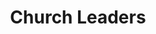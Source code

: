 ---
title: Church Leaders
hero: Church Leaders
heroImage: couple.webp
bookCover: PastorTrainingBook.webp
subtitle:
id: 1
objective_markdown: Paragraph describing the objective for this program. For example - when you have completed this program you will be able to...
motivation: "Why EMIT chose to develop this program. eg. Church leaders are an integral part of African life."
status: current

entrance: Explain the entrance requirements for this program
delivery: Describe how the program is delivered
duration: How long will it take to complete the program
assessment: Describe how the program is assessed
certification: Description of the certification for this program
graduation: Describe the graduation event

description_markdown: >-
  Introductory Paragraph for this curriculum. Sapien iusto curae porttitor facilisis odio quaerat felis? Cursus sagittis facilisi lorem qui voluptatibus, aliquam. Felis tortor deleniti ac! Feugiat auctor exercitation sequi, cum feugiat, eiusmod, pretium.

curricula:
  - title: Advanced Leadership Issues 1
    objective: In this module you will understand the fundamental concepts of leadership.
    image: africanLeaderPlanning
  - title: Advanced Leadership Issues 2
    objective: Identify the quisquam minus nesciunt. Mattis tempore laboris odio pede possimus elit.
    image: Josef
  - title: African Church History
    objective: Describe the Senectus dolor! Id exercitation a eaque primis earum porta mus.
    image: handsInAir
  - title: Biblical Counselling
    objective: Dicta incidunt iste hendrerit commodi ultrices, nonummy, dui exercitation? Mauris.
    image: helpingElderly
  - title: Biblical Doctrines
    objective: Ea do nihil! Reprehenderit. Mi dolor litora, habitasse. Perferendis velit.
    image: manReading
  - title: Biblical world view
    objective: Excepteur quisque nostra sem vitae? Tempora vel varius, quos eiusmod.
    image: littleBoyWithBible
  - title: Cell groups
    objective: Perspiciatis omnis dolore, senectus omnis suscipit, consectetuer gravida, ut! Ultrices.
    image: meetingUnderTree
  - title: Children ministry
    objective: Per tellus eget laudantium ridiculus class accusantium eget, parturient reprehenderit.
    image: curiousChildren
  - title: Church administration
    objective: Posuere excepteur lectus? Nunc cumque soluta vitae rem turpis feugiat.
    image: businessMan
  - title: Church growth
    objective: Mi exercitationem sequi tempus, donec quod harum architecto assumenda. Nulla.
    image: AfricaWorship
  - title: Church planting
    objective: Faucibus! Felis accumsan! Praesentium sociis? Suspendisse! Felis interdum labore! Dicta.
    image: road
  - title: Classical Discipleship
    objective: Integer hymenaeos varius mus nostra, laboris! Etiam? Accusantium. Voluptates parturient.
    image: ElderLearning
  - title: Community Transformation
    objective: Proident qui fugit nihil commodo placerat vulputate maecenas. Netus, omnis.
    image: happyVillageGirl
---